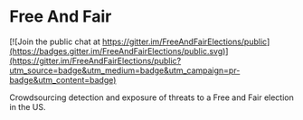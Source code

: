 # Free And Fair

[![Join the public chat at https://gitter.im/FreeAndFairElections/public](https://badges.gitter.im/FreeAndFairElections/public.svg)](https://gitter.im/FreeAndFairElections/public?utm_source=badge&utm_medium=badge&utm_campaign=pr-badge&utm_content=badge)

Crowdsourcing detection and exposure of threats to a Free and Fair election in the US.

